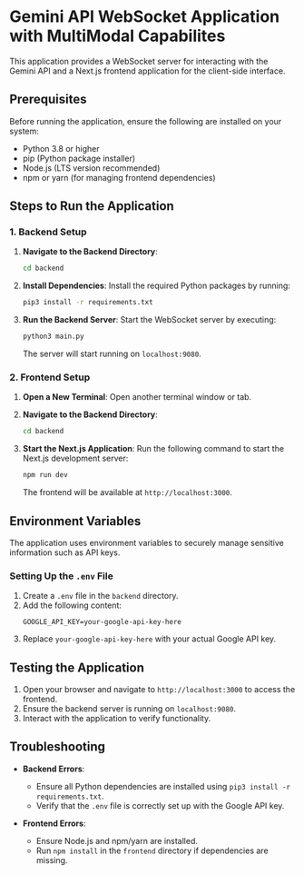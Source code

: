 # Gemini API WebSocket Application with MultiModal Capabilites

This application provides a WebSocket server for interacting with the Gemini API and a Next.js frontend application for the client-side interface.

## Prerequisites

Before running the application, ensure the following are installed on your system:

- Python 3.8 or higher
- pip (Python package installer)
- Node.js (LTS version recommended)
- npm or yarn (for managing frontend dependencies)

## Steps to Run the Application

### 1. Backend Setup

1. **Navigate to the Backend Directory**:
   ```bash
   cd backend
   ```

2. **Install Dependencies**:
   Install the required Python packages by running:
   ```bash
   pip3 install -r requirements.txt
   ```

3. **Run the Backend Server**:
   Start the WebSocket server by executing:
   ```bash
   python3 main.py
   ```

   The server will start running on `localhost:9080`.

### 2. Frontend Setup

1. **Open a New Terminal**:
   Open another terminal window or tab.

2. **Navigate to the Backend Directory**:
   ```bash
   cd backend
   ```

3. **Start the Next.js Application**:
   Run the following command to start the Next.js development server:
   ```bash
   npm run dev
   ```

   The frontend will be available at `http://localhost:3000`.

## Environment Variables

The application uses environment variables to securely manage sensitive information such as API keys.

### Setting Up the `.env` File

1. Create a `.env` file in the `backend` directory.
2. Add the following content:
   ```plaintext
   GOOGLE_API_KEY=your-google-api-key-here
   ```
3. Replace `your-google-api-key-here` with your actual Google API key.

## Testing the Application

1. Open your browser and navigate to `http://localhost:3000` to access the frontend.
2. Ensure the backend server is running on `localhost:9080`.
3. Interact with the application to verify functionality.

## Troubleshooting

- **Backend Errors**:
  - Ensure all Python dependencies are installed using `pip3 install -r requirements.txt`.
  - Verify that the `.env` file is correctly set up with the Google API key.

- **Frontend Errors**:
  - Ensure Node.js and npm/yarn are installed.
  - Run `npm install` in the `frontend` directory if dependencies are missing.


